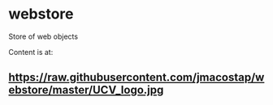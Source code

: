 # webstore
Store of web objects

Content is at:
## https://raw.githubusercontent.com/jmacostap/webstore/master/UCV_logo.jpg
